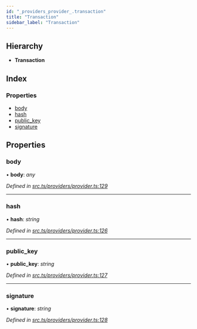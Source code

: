```yaml
---
id: "_providers_provider_.transaction"
title: "Transaction"
sidebar_label: "Transaction"
---
```


## Hierarchy

* **Transaction**

## Index

### Properties

* [body](_providers_provider_.transaction.md#body)
* [hash](_providers_provider_.transaction.md#hash)
* [public_key](_providers_provider_.transaction.md#public_key)
* [signature](_providers_provider_.transaction.md#signature)

## Properties

###  body

• **body**: *any*

*Defined in [src.ts/providers/provider.ts:129](https://github.com/nearprotocol/nearlib/blob/476d416/src.ts/providers/provider.ts#L129)*

___

###  hash

• **hash**: *string*

*Defined in [src.ts/providers/provider.ts:126](https://github.com/nearprotocol/nearlib/blob/476d416/src.ts/providers/provider.ts#L126)*

___

###  public_key

• **public_key**: *string*

*Defined in [src.ts/providers/provider.ts:127](https://github.com/nearprotocol/nearlib/blob/476d416/src.ts/providers/provider.ts#L127)*

___

###  signature

• **signature**: *string*

*Defined in [src.ts/providers/provider.ts:128](https://github.com/nearprotocol/nearlib/blob/476d416/src.ts/providers/provider.ts#L128)*
